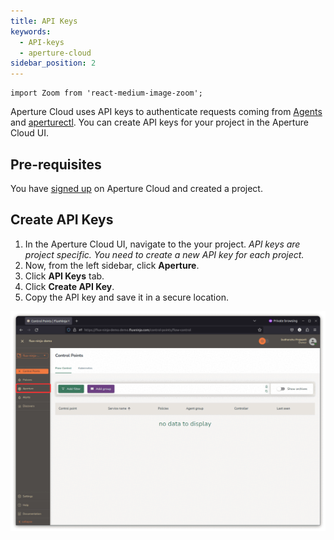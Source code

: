 ```yaml
---
title: API Keys
keywords:
  - API-keys
  - aperture-cloud
sidebar_position: 2
---
```


```mdx-code-block
import Zoom from 'react-medium-image-zoom';
```

Aperture Cloud uses API keys to authenticate requests coming from
[Agents][Agents] and [aperturectl][configure aperturectl]. You can create API
keys for your project in the Aperture Cloud UI.

## Pre-requisites

You have [signed up][sign-up] on Aperture Cloud and created a project.

## Create API Keys

1. In the Aperture Cloud UI, navigate to the your project. _API keys are project
   specific. You need to create a new API key for each project._
2. Now, from the left sidebar, click **Aperture**.
3. Click **API Keys** tab.
4. Click **Create API Key**.
5. Copy the API key and save it in a secure location.

![API Keys](../../assets/img/api-keys.gif "Creating API Keys for fluxninja-demo project")

[configure aperturectl]: /get-started/installation/configure-cli.md
[sign-up]: https://app.fluxninja.com/sign-up
[Agents]: /get-started/installation/agent/agent.md
